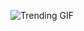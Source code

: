 ![Trending GIF](https://media2.giphy.com/media/v1.Y2lkPThiYjIxNzcyNnVocWtlMzJkMnYydnprdHlqbXR5NnBuM295djJ3Zzd1ZncwY2RsMiZlcD12MV9naWZzX3NlYXJjaCZjdD1n/SXOaBm5npU8UcTuTLk/giphy.gif)
